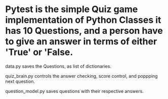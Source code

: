# Pytest is the simple Quiz game implementation of Python Classes it has 10 Questions, and a person have to give an answer in terms of either 'True' or 'False.

data.py saves the Questions, as list of dictionaries.

quiz_brain.py controls the answer checking, score control, and poppping next question.

question_model.py saves questions with their respective answers.
